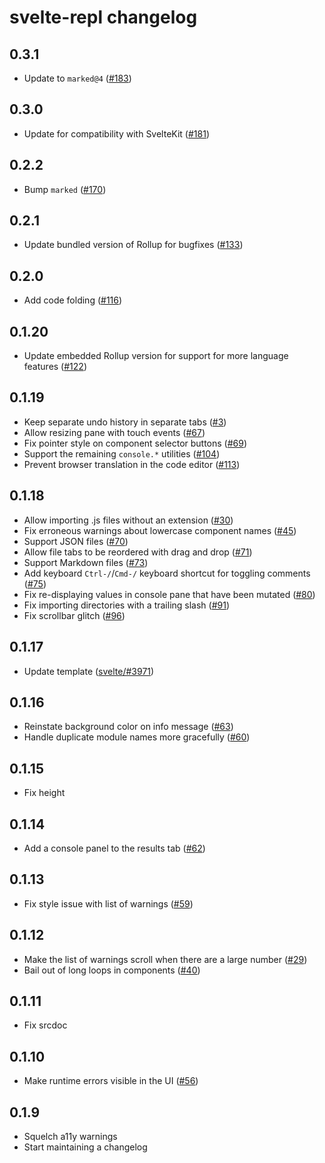 # svelte-repl changelog

## 0.3.1

* Update to `marked@4` ([#183](https://github.com/sveltejs/svelte-repl/pull/183))

## 0.3.0

* Update for compatibility with SvelteKit ([#181](https://github.com/sveltejs/svelte-repl/pull/181))

## 0.2.2

* Bump `marked` ([#170](https://github.com/sveltejs/svelte-repl/pull/170))
## 0.2.1

* Update bundled version of Rollup for bugfixes ([#133](https://github.com/sveltejs/svelte-repl/pull/133))

## 0.2.0

* Add code folding ([#116](https://github.com/sveltejs/svelte-repl/pull/116))

## 0.1.20

* Update embedded Rollup version for support for more language features ([#122](https://github.com/sveltejs/svelte-repl/issues/122))

## 0.1.19

* Keep separate undo history in separate tabs ([#3](https://github.com/sveltejs/svelte-repl/issues/3))
* Allow resizing pane with touch events ([#67](https://github.com/sveltejs/svelte-repl/pull/67))
* Fix pointer style on component selector buttons ([#69](https://github.com/sveltejs/svelte-repl/pull/69))
* Support the remaining `console.*` utilities ([#104](https://github.com/sveltejs/svelte-repl/pull/104))
* Prevent browser translation in the code editor ([#113](https://github.com/sveltejs/svelte-repl/pull/113))

## 0.1.18

* Allow importing .js files without an extension ([#30](https://github.com/sveltejs/svelte-repl/issues/30))
* Fix erroneous warnings about lowercase component names ([#45](https://github.com/sveltejs/svelte-repl/issues/45))
* Support JSON files ([#70](https://github.com/sveltejs/svelte-repl/issues/70))
* Allow file tabs to be reordered with drag and drop ([#71](https://github.com/sveltejs/svelte-repl/issues/71))
* Support Markdown files ([#73](https://github.com/sveltejs/svelte-repl/issues/73))
* Add keyboard `Ctrl-/`/`Cmd-/` keyboard shortcut for toggling comments ([#75](https://github.com/sveltejs/svelte-repl/issues/75))
* Fix re-displaying values in console pane that have been mutated ([#80](https://github.com/sveltejs/svelte-repl/issues/80))
* Fix importing directories with a trailing slash ([#91](https://github.com/sveltejs/svelte-repl/issues/91))
* Fix scrollbar glitch ([#96](https://github.com/sveltejs/svelte-repl/pull/96))

## 0.1.17

* Update template ([svelte/#3971](https://github.com/sveltejs/svelte/pull/3971))

## 0.1.16

* Reinstate background color on info message ([#63](https://github.com/sveltejs/svelte-repl/pull/63))
* Handle duplicate module names more gracefully ([#60](https://github.com/sveltejs/svelte-repl/pull/60))

## 0.1.15

* Fix height

## 0.1.14

* Add a console panel to the results tab ([#62](https://github.com/sveltejs/svelte-repl/pull/62))

## 0.1.13

* Fix style issue with list of warnings ([#59](https://github.com/sveltejs/svelte-repl/pull/59))

## 0.1.12

* Make the list of warnings scroll when there are a large number ([#29](https://github.com/sveltejs/svelte-repl/issues/29))
* Bail out of long loops in components ([#40](https://github.com/sveltejs/svelte-repl/issues/40))

## 0.1.11

* Fix srcdoc

## 0.1.10

* Make runtime errors visible in the UI ([#56](https://github.com/sveltejs/svelte-repl/pull/56))

## 0.1.9

* Squelch a11y warnings
* Start maintaining a changelog
